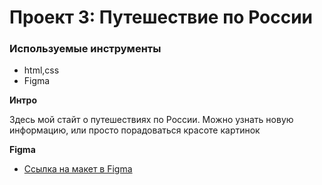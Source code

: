 # Проект 3: Путешествие по России

### Используемые инструменты
* html,css
* Figma


**Интро**

Здесь мой стайт о путешествиях по России.
Можно узнать новую информацию, или просто порадоваться красоте картинок


**Figma**

* [Ссылка на макет в Figma](https://www.figma.com/file/OyRWEjU6wBwRe1hapzQoLx/Sprint-3%3A-Russia-%2F-desktop-%2B-mobile?node-id=28503%3A0)

